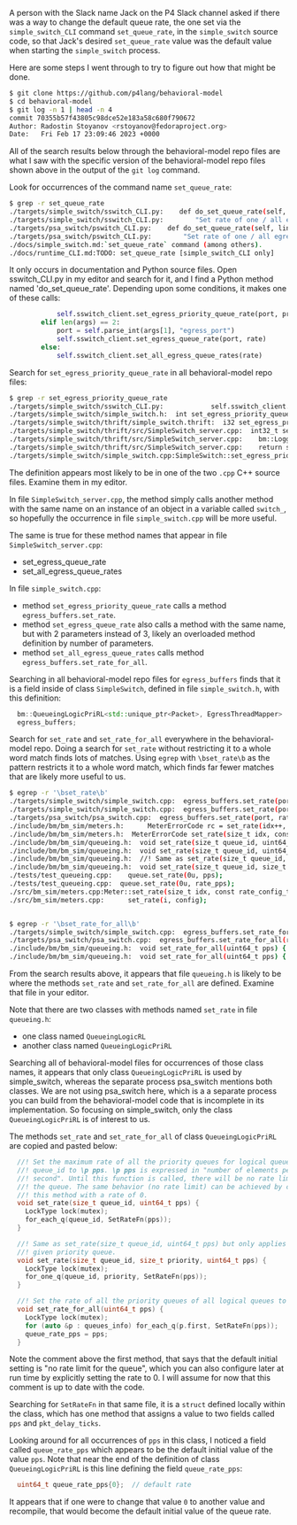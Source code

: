 A person with the Slack name Jack on the P4 Slack channel asked if
there was a way to change the default queue rate, the one set via the
`simple_switch_CLI` command `set_queue_rate`, in the `simple_switch`
source code, so that Jack's desired `set_queue_rate` value was the
default value when starting the `simple_switch` process.

Here are some steps I went through to try to figure out how that might
be done.

```bash
$ git clone https://github.com/p4lang/behavioral-model
$ cd behavioral-model
$ git log -n 1 | head -n 4
commit 70355b57f43805c98dce52e183a58c680f790672
Author: Radostin Stoyanov <rstoyanov@fedoraproject.org>
Date:   Fri Feb 17 23:09:46 2023 +0000

```

All of the search results below through the behavioral-model repo
files are what I saw with the specific version of the behavioral-model
repo files shown above in the output of the `git log` command.

Look for occurrences of the command name `set_queue_rate`:

```bash
$ grep -r set_queue_rate
./targets/simple_switch/sswitch_CLI.py:    def do_set_queue_rate(self, line):
./targets/simple_switch/sswitch_CLI.py:        "Set rate of one / all egress queue(s): set_queue_rate <rate_pps> [<egress_port> [<priority>]]"
./targets/psa_switch/pswitch_CLI.py:    def do_set_queue_rate(self, line):
./targets/psa_switch/pswitch_CLI.py:        "Set rate of one / all egress queue(s): set_queue_rate <rate_pps> [<egress_port>]"
./docs/simple_switch.md:`set_queue_rate` command (among others).
./docs/runtime_CLI.md:TODO: set_queue_rate [simple_switch_CLI only]
```

It only occurs in documentation and Python source files.  Open
sswitch_CLI.py in my editor and search for it, and I find a Python
method named 'do_set_queue_rate'.  Depending upon some conditions, it
makes one of these calls:

```python
            self.sswitch_client.set_egress_priority_queue_rate(port, priority, rate)
        elif len(args) == 2:
            port = self.parse_int(args[1], "egress_port")
            self.sswitch_client.set_egress_queue_rate(port, rate)
        else:
            self.sswitch_client.set_all_egress_queue_rates(rate)
```

Search for `set_egress_priority_queue_rate` in all behavioral-model
repo files:

```bash
$ grep -r set_egress_priority_queue_rate
./targets/simple_switch/sswitch_CLI.py:            self.sswitch_client.set_egress_priority_queue_rate(port, priority, rate)
./targets/simple_switch/simple_switch.h:  int set_egress_priority_queue_rate(size_t port, size_t priority,
./targets/simple_switch/thrift/simple_switch.thrift:  i32 set_egress_priority_queue_rate(1:i32 port_num, 2:i32 priority, 3:i64 rate_pps);
./targets/simple_switch/thrift/src/SimpleSwitch_server.cpp:  int32_t set_egress_priority_queue_rate(const int32_t port_num,
./targets/simple_switch/thrift/src/SimpleSwitch_server.cpp:    bm::Logger::get()->trace("set_egress_priority_queue_rate");
./targets/simple_switch/thrift/src/SimpleSwitch_server.cpp:    return switch_->set_egress_priority_queue_rate(
./targets/simple_switch/simple_switch.cpp:SimpleSwitch::set_egress_priority_queue_rate(size_t port, size_t priority,
```

The definition appears most likely to be in one of the two `.cpp` C++
source files.  Examine them in my editor.

In file `SimpleSwitch_server.cpp`, the method simply calls another
method with the same name on an instance of an object in a variable
called `switch_`, so hopefully the occurrence in file
`simple_switch.cpp` will be more useful.

The same is true for these method names that appear in file
`SimpleSwitch_server.cpp`:

+ set_egress_queue_rate
+ set_all_egress_queue_rates

In file `simple_switch.cpp`:

+ method `set_egress_priority_queue_rate` calls a method
  `egress_buffers.set_rate`.
+ method `set_egress_queue_rate` also calls a method with the same
  name, but with 2 parameters instead of 3, likely an overloaded
  method definition by number of parameters.
+ method `set_all_egress_queue_rates` calls method
  `egress_buffers.set_rate_for_all`.

Searching in all behavioral-model repo files for `egress_buffers`
finds that it is a field inside of class `SimpleSwitch`, defined in
file `simple_switch.h`, with this definition:

```C++
  bm::QueueingLogicPriRL<std::unique_ptr<Packet>, EgressThreadMapper>
  egress_buffers;
```

Search for `set_rate` and `set_rate_for_all` everywhere in the
behavioral-model repo.  Doing a search for `set_rate` without
restricting it to a whole word match finds lots of matches.  Using
`egrep` with `\bset_rate\b` as the pattern restricts it to a whole
word match, which finds far fewer matches that are likely more useful
to us.

```bash
$ egrep -r '\bset_rate\b'
./targets/simple_switch/simple_switch.cpp:  egress_buffers.set_rate(port, priority, rate_pps);
./targets/simple_switch/simple_switch.cpp:  egress_buffers.set_rate(port, rate_pps);
./targets/psa_switch/psa_switch.cpp:  egress_buffers.set_rate(port, rate_pps);
./include/bm/bm_sim/meters.h:      MeterErrorCode rc = set_rate(idx++, *it);
./include/bm/bm_sim/meters.h:  MeterErrorCode set_rate(size_t idx, const rate_config_t &config);
./include/bm/bm_sim/queueing.h:  void set_rate(size_t queue_id, uint64_t pps) {
./include/bm/bm_sim/queueing.h:  void set_rate(size_t queue_id, uint64_t pps) {
./include/bm/bm_sim/queueing.h:  //! Same as set_rate(size_t queue_id, uint64_t pps) but only applies to the
./include/bm/bm_sim/queueing.h:  void set_rate(size_t queue_id, size_t priority, uint64_t pps) {
./tests/test_queueing.cpp:    queue.set_rate(0u, pps);
./tests/test_queueing.cpp:  queue.set_rate(0u, rate_pps);
./src/bm_sim/meters.cpp:Meter::set_rate(size_t idx, const rate_config_t &config) {
./src/bm_sim/meters.cpp:      set_rate(i, config);


$ egrep -r '\bset_rate_for_all\b'
./targets/simple_switch/simple_switch.cpp:  egress_buffers.set_rate_for_all(rate_pps);
./targets/psa_switch/psa_switch.cpp:  egress_buffers.set_rate_for_all(rate_pps);
./include/bm/bm_sim/queueing.h:  void set_rate_for_all(uint64_t pps) {
./include/bm/bm_sim/queueing.h:  void set_rate_for_all(uint64_t pps) {
```

From the search results above, it appears that file `queueing.h` is
likely to be where the methods `set_rate` and `set_rate_for_all` are
defined.  Examine that file in your editor.

Note that there are two classes with methods named `set_rate` in file
`queueing.h`:

+ one class named `QueueingLogicRL`
+ another class named `QueueingLogicPriRL`

Searching all of behavioral-model files for occurrences of those class
names, it appears that only class `QueueingLogicPriRL` is used by
simple_switch, whereas the separate process psa_switch mentions both
classes.  We are not using psa_switch here, which is a a separate
process you can build from the behavioral-model code that is
incomplete in its implementation.  So focusing on simple_switch, only
the class `QueueingLogicPriRL` is of interest to us.

The methods `set_rate` and `set_rate_for_all` of class
`QueueingLogicPriRL` are copied and pasted below:

```C++
  //! Set the maximum rate of all the priority queues for logical queue \p
  //! queue_id to \p pps. \p pps is expressed in "number of elements per
  //! second". Until this function is called, there will be no rate limit for
  //! the queue. The same behavior (no rate limit) can be achieved by calling
  //! this method with a rate of 0.
  void set_rate(size_t queue_id, uint64_t pps) {
    LockType lock(mutex);
    for_each_q(queue_id, SetRateFn(pps));
  }

  //! Same as set_rate(size_t queue_id, uint64_t pps) but only applies to the
  //! given priority queue.
  void set_rate(size_t queue_id, size_t priority, uint64_t pps) {
    LockType lock(mutex);
    for_one_q(queue_id, priority, SetRateFn(pps));
  }

  //! Set the rate of all the priority queues of all logical queues to \p pps.
  void set_rate_for_all(uint64_t pps) {
    LockType lock(mutex);
    for (auto &p : queues_info) for_each_q(p.first, SetRateFn(pps));
    queue_rate_pps = pps;
  }
```

Note the comment above the first method, that says that the default
initial setting is "no rate limit for the queue", which you can also
configure later at run time by explicitly setting the rate to 0.  I
will assume for now that this comment is up to date with the code.

Searching for `SetRateFn` in that same file, it is a `struct` defined
locally within the class, which has one method that assigns a value to
two fields called `pps` and `pkt_delay_ticks`.

Looking around for all occurrences of `pps` in this class, I noticed a
field called `queue_rate_pps` which appears to be the default initial
value of the value `pps`.  Note that near the end of the definition of
class `QueueingLogicPriRL` is this line defining the field
`queue_rate_pps`:

```C++
  uint64_t queue_rate_pps{0};  // default rate
```

It appears that if one were to change that value `0` to another value
and recompile, that would become the default initial value of the
queue rate.
